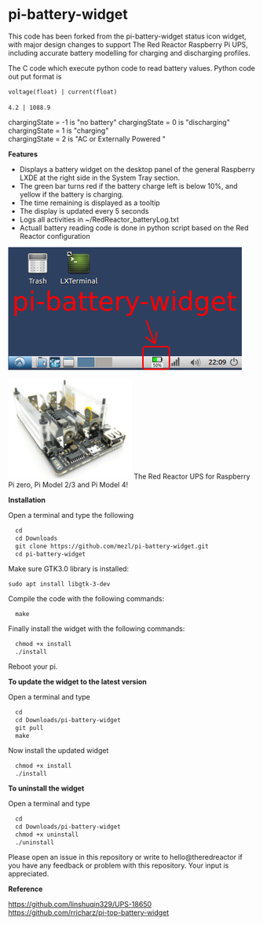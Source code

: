 # pi-battery-widget

This code has been forked from the pi-battery-widget status icon widget, with major design changes
to support The Red Reactor Raspberry Pi UPS, including accurate battery modelling for charging and
discharging profiles.

The C code which execute python code to read battery values.
Python code out put format is 
```
voltage(float) | current(float) 

4.2 | 1088.9
```
chargingState = -1 is "no battery"
chargingState = 0 is "discharging"  
chargingState = 1 is "charging"  
chargingState = 2 is "AC or Externally Powered "  
 


**Features**
- Displays a battery widget on the desktop panel of the general Raspberry LXDE at the right side
in the System Tray section.
- The green bar turns red if the battery charge left is below 10%, and yellow if the
battery is charging.
- The time remaining is displayed as a tooltip
- The display is updated every 5 seconds
- Logs all activities in ~/RedReactor_batteryLog.txt
- Actuall battery reading code is done in python script based on the Red Reactor configuration

![Alt text](icon.png?raw=true "panel with battery widget")

<img src="UPS-18650.png" width="50%"  alt="The Red Reactor Raspberry Pi 18650 UPS">
The Red Reactor UPS for Raspberry Pi zero, Pi Model 2/3 and Pi Model 4!






**Installation**

Open a terminal and type the following

```
  cd
  cd Downloads
  git clone https://github.com/mezl/pi-battery-widget.git
  cd pi-battery-widget
```

Make sure GTK3.0 library is installed:
```
sudo apt install libgtk-3-dev
```


Compile the code with the following commands:
```
  make
```

Finally install the widget with the following commands:
```
  chmod +x install
  ./install 
```

Reboot your pi.


**To update the widget to the latest version**

Open a terminal and type

```
  cd
  cd Downloads/pi-battery-widget
  git pull
  make
```
Now install the updated widget
```
  chmod +x install
  ./install
```


**To uninstall the widget**

Open a terminal and type

```
  cd
  cd Downloads/pi-battery-widget
  chmod +x uninstall
  ./uninstall
```

Please open an issue in this repository or write to hello@theredreactor if you have any feedback
or problem with this repository. Your input is appreciated.


**Reference**

https://github.com/linshuqin329/UPS-18650  
https://github.com/rricharz/pi-top-battery-widget  

